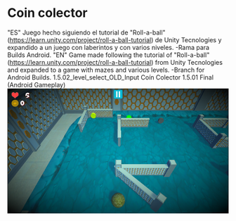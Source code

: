 # Coin colector
"ES" Juego hecho siguiendo el tutorial de "Roll-a-ball" (https://learn.unity.com/project/roll-a-ball-tutorial) de Unity Tecnologies y expandido a un juego con laberintos y con varios niveles.
-Rama para Builds Android. 
"EN" Game made following the tutorial of "Roll-a-ball" (https://learn.unity.com/project/roll-a-ball-tutorial) from Unity Tecnologies and expanded to a game with mazes and various levels.
 -Branch for Android Builds. 1.5.02_level_select_OLD_Input
Coín Colector 1.5.01 Final (Android Gameplay)
[![Coín Colector 1 5 01 Final (Android Gameplay)](https://raw.githubusercontent.com/vicotux1/Coin_Colector/GameManager/Assets/Coin_colector/Texturas/Level01.png)](https://youtu.be/GMLDao1-5Is)
